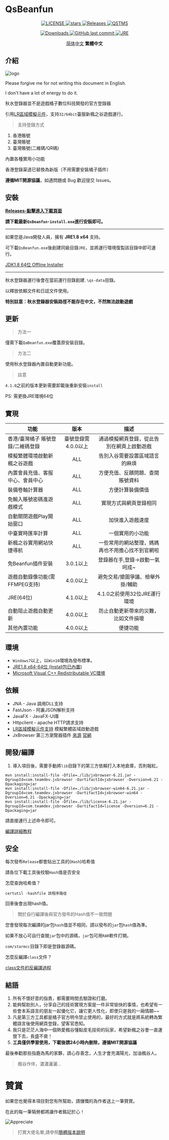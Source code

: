 # QsBeanfun

<p align="center">
    <a target="_blank" href="https://github.com/starmcc/qs-beanfun/blob/master/LICENSE">
        <img alt="LICENSE" src="https://img.shields.io/badge/License-MIT-lightgrey"/>
    </a>
    <a target="_blank" href="https://github.com/starmcc/qs-beanfun">
        <img alt="stars" src="https://img.shields.io/github/stars/starmcc/qs-beanfun?label=Stars"/>
    </a>
    <a target="_blank" href="https://github.com/starmcc/qs-beanfun/releases/latest">
        <img alt="Releases" src="https://img.shields.io/github/v/release/starmcc/qs-beanfun?display_name=tag&label=Latest&color=red"/>
    </a>
    <a target="_blank" href="https://www.qstms.com/">
        <img alt="QSTMS" src="https://img.shields.io/badge/HomePage-QSTMS-orange"/>
    </a>
</p>
<p align="center">
    <a target="_blank" href="https://github.com/starmcc/qs-beanfun/releases/latest">
        <img alt="Downloads" src="https://img.shields.io/github/downloads/starmcc/qs-beanfun/total?label=Downloads"/>
    </a>
    <a target="_blank" href="https://github.com/starmcc/qs-beanfun/commits/master">
        <img alt="GitHub last commit" src="https://img.shields.io/github/last-commit/starmcc/qs-beanfun?label=LastCommit">
    </a>
    <a target="_blank" href="https://www.oracle.com/java/technologies/downloads/#jre8-windows">
        <img alt="JRE" src="https://img.shields.io/badge/JVM-1.8(64bit)-8d38dc"/>
    </a>
</p>
<p align="center">
    <a href="./README.md">简体中文</a>
    <span style="font-weight:bold;">繁體中文</span>
</p>

## 介紹

![logo](./src/main/resources/static/images/ico.png)

Please forgive me for not writing this document in English.

I don't have a lot of energy to do it.

秋水登錄器並不是遊戲橘子數位科技開發的官方登錄器

引用[LR區域模擬元件](https://github.com/InWILL/Locale_Remulator)，支持`32/64bit`臺服新楓之谷遊戲運行。

> 支持登錄方式

1. 香港賬號
2. 臺灣賬號
3. 臺灣賬號(二維碼/QR碼)

內置各種實用小功能

香港登錄渠道已替換為新版（不用需要安裝橘子插件）

**遵循MIT開源協議**，如遇問題或 Bug 歡迎提交 Issues。

## 安裝

[**Releases-點擊進入下載頁面**](https://github.com/starmcc/qs-beanfun/releases)

**請下載最新`QsBeanfun-install.exe`進行安裝即可。**

---

如果您是Java開發人員，擁有 **JRE1.8 x64** 支持。

可下載`QsBeanfun.exe`後創建同級目錄`JRE`，並將運行環境復製該目錄中即可運行。

[JDK1.8 64位 Offline Installer](https://www.oracle.com/java/technologies/downloads/#java8-windows)

---

秋水登錄器運行後會在當前運行目錄創建`.\qs-data`目錄。

以釋放依賴文件和日誌文件使用。

**特別註意：秋水登錄器安裝路徑不能存在中文，不然無法啟動遊戲**

## 更新

> 方法一

僅需下載`QaBeanfun.exe`覆蓋原安裝目錄。

> 方法二

使用秋水登錄器內置自動更新功能。

> 註意

`4.1.0`之前的版本更新需要卸載後重新安裝`install`

PS: 需更換JRE環境64位

## 實現

| 功能                  |      版本      |            描述            |
|---------------------|:------------:|:------------------------:|
| 香港/臺灣橘子 賬號登錄/二維碼登錄  | 臺號登錄需4.0.0以上 |  通過模擬網頁登錄，從此告別在網頁上啟動遊戲   |
| 模擬繁體環境啟動新楓之谷遊戲      |     ALL      |     告別入谷需要設置區域語言的麻煩      |
| 內置會員充值、客服中心、會員中心    |     ALL      |     方便充值、反饋問題、查閱賬號資料     |
| 裝備卷軸計算器             |     ALL      |         方便計算裝備價值         |
| 免輸入賬號密碼進遊戲模式        |     ALL      |       實現方式與網頁登錄相同        |
| 自動關閉遊戲Play開始窗口      |     ALL      |         加快進入遊戲速度         |
| 中臺實時匯率計算            |     ALL      |         一個實用的小功能         |
| 新楓之谷實用網站快捷導航        |     ALL      | 一些常用的網站整理，媽媽再也不用擔心找不到官網啦 |
| 免Beanfun插件安裝        |   3.0.1以上    |    登錄器在手,登錄->啟動一氣呵成~     |
| 遊戲自動錄像功能(需FFMPEG支持) |   4.0.0以上    |    避免交易/搶圖爭議、檢舉外掛/輔助     |
| JRE(64位)            |   4.1.0以上    |   4.1.0之前使用32位JRE運行環境    |
| 自動阻止遊戲自動更新          |   4.0.0以上    |    防止自動更新帶來的災難，比如文件損壞    |
| 其他內置功能              |   4.0.0以上    |           便捷功能           |

## 環境

- `Windows7`以上，以`Win10`環境為發布標準。
- [JRE1.8 x64-64位 (Install包已內置)](https://www.oracle.com/java/technologies/downloads/#jre8-windows)
- [Microsoft Visual C++ Redistributable VC環境](https://aka.ms/vs/17/release/vc_redist.x64.exe)

## 依賴

- JNA - Java 調用DLL支持
- FastJson - 阿裏JSON解析支持
- JavaFX - JavaFX-UI庫
- Httpclient - apache HTTP請求支持
- [LR區域模擬元件支持](https://github.com/InWILL/Locale_Remulator) 模擬繁體區域啟動遊戲
- JxBrowser 第三方瀏覽器插件 [來源](https://blog.csdn.net/weixin_43852094/article/details/121157752) [官網](https://jxbrowser-support.teamdev.com/)

## 開發/編譯

1. 導入項目後，需要手動將`lib`目錄下的第三方依賴打入本地倉庫，否則報紅。
```
mvn install:install-file -Dfile=./lib/jxbrowser-6.21.jar -DgroupId=com.teamdev.jxbrowser -DartifactId=jxbrowser -Dversion=6.21 -Dpackaging=jar
mvn install:install-file -Dfile=./lib/jxbrowser-win64-6.21.jar -DgroupId=com.teamdev.jxbrowser -DartifactId=jxbrowser-win64 -Dversion=6.21 -Dpackaging=jar
mvn install:install-file -Dfile=./lib/license-6.21.jar -DgroupId=com.teamdev.jxbrowser -DartifactId=license -Dversion=6.21 -Dpackaging=jar
```
請直接運行上述命令即可。

[編譯詳細教程](./build/README.md)

## 安全

每次發布`Release`都會貼出工具的(`Hash`)哈希值

請各位下載工具後校驗`Hash`值是否安全

怎麼查詢哈希值？

```
certutil -hashfile 該程序路徑
```

回車後會出現hash值。

> 關於自行編譯後與官方發布的Hash值不一致問題

您會發現每次編譯的jar包`hash`值並不相同，請以發布的`jar`包`hash`值為準。

如果不放心可自行查閱`jar`包中的源碼，`jar`包可用`RAR`軟件打開。

`com/starmcc`目錄下即是登錄器源碼。

怎麼反編譯`class`文件？

[class文件的反編譯過程](https://blog.csdn.net/qq_39674002/article/details/109735298)

## 結語

1. 所有不懷好意的指責，都需要時間去驗證和打磨。
2. 能夠幫助別人，分享自己的技術實現方案是一件非常愉快的事情，也希望有一些會本系語言的朋友一起優化它，讓它更人性化，即使只是我的一廂情願~~
3. 凡是第三方工具都是橘子官方明令禁止使用的，最好的方式就是將系統轉為繁體語言後使用網頁登錄，望客官悉知。
4. 我只是茫茫人海中一個熱愛楓谷懂點皮毛技術的玩家，希望新楓之谷會一直運營下去，長盛不衰！
5. **工具僅供學習使用，下載後請24小時內刪除，遵循MIT開源協議**

最後奉勸那些指鹿為馬的家夥，請心存善念，人生才會充滿陽光，加油楓谷人。

> 楓谷作伴，瀟瀟灑灑...

# 贊賞

如果您也覺得本項目對您有所幫助，請慷慨的為作者送上一筆贊賞。

在此的每一筆犒勞都將讓作者銘記於心！

![Appreciate](./Appreciate.png)

> 打賞大佬名單,請參照[簡體版本說明](./README.md)